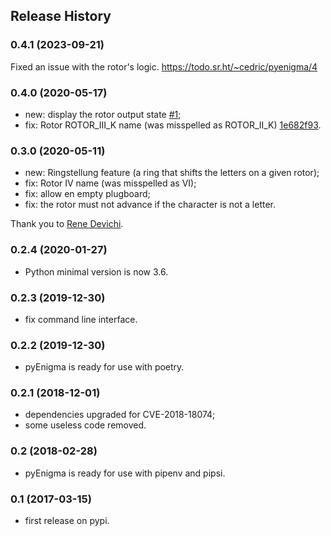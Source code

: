 ## Release History


### 0.4.1 (2023-09-21)

Fixed an issue with the rotor's logic.
https://todo.sr.ht/~cedric/pyenigma/4


### 0.4.0 (2020-05-17)

* new: display the rotor output state
  [#1](https://todo.sr.ht/~cedric/pyenigma/1);
* fix: Rotor ROTOR_III_K name (was misspelled as ROTOR_II_K)
  [1e682f93](https://git.sr.ht/~cedric/pyenigma/commit/1e682f93e92ad5864eecd6c2298279ab8a6d034d).


### 0.3.0 (2020-05-11)

* new: Ringstellung feature (a ring that shifts the letters on a given rotor);
* fix: Rotor IV name (was misspelled as VI);
* fix: allow en empty plugboard;
* fix: the rotor must not advance if the character is not a letter.

Thank you to [Rene Devichi](https://github.com/rene-d).


### 0.2.4 (2020-01-27)

* Python minimal version is now 3.6.


### 0.2.3 (2019-12-30)

* fix command line interface.


### 0.2.2 (2019-12-30)

* pyEnigma is ready for use with poetry.


### 0.2.1 (2018-12-01)

* dependencies upgraded for CVE-2018-18074;
* some useless code removed.


### 0.2 (2018-02-28)

* pyEnigma is ready for use with pipenv and pipsi.


### 0.1 (2017-03-15)

* first release on pypi.
